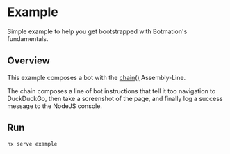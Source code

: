 # Example

Simple example to help you get bootstrapped with Botmation's fundamentals.

## Overview

This example composes a bot with the [chain()](https://www.botmation.dev/api/assembly-lines#chain) Assembly-Line. 

The chain composes a line of bot instructions that tell it too navigation to DuckDuckGo, then take a screenshot of the page, and finally log a success message to the NodeJS console.

## Run

```bash
nx serve example
```

